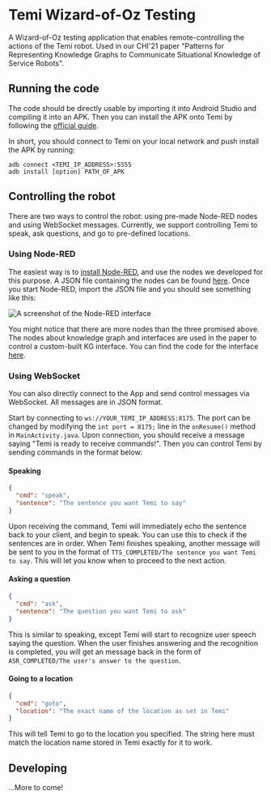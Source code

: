 # Temi Wizard-of-Oz Testing
A Wizard-of-Oz testing application that enables remote-controlling the actions of the Temi robot. Used in our CHI'21 paper "Patterns for Representing Knowledge Graphs to Communicate Situational Knowledge of Service Robots".

## Running the code
The code should be directly usable by importing it into Android Studio and compiling it into an APK. Then you can install the APK onto Temi by following the [official guide](https://github.com/robotemi/sdk/wiki/Installing-and-Uninstalling-temi-Applications).

In short, you should connect to Temi on your local network and push install the APK by running:
```
adb connect <TEMI_IP_ADDRESS>:5555
adb install [option] PATH_OF_APK
```

## Controlling the robot
There are two ways to control the robot: using pre-made Node-RED nodes and using WebSocket messages. Currently, we support controlling Temi to speak, ask questions, and go to pre-defined locations.

### Using Node-RED
The easiest way is to [install Node-RED](https://nodered.org/docs/getting-started/local), and use the nodes we developed for this purpose. A JSON file containing the nodes can be found [here](https://gist.github.com/shaunabanana/1c70946826b08cb46c49c8e8b105a726). Once you start Node-RED, import the JSON file and you should see something like this:

![A screenshot of the Node-RED interface](https://gist.githubusercontent.com/shaunabanana/1c70946826b08cb46c49c8e8b105a726/raw/a68029977d63b68806bb839ebe2e3f338be5e00f/screenshot.png)

You might notice that there are more nodes than the three promised above. The nodes about knowledge graph and interfaces are used in the paper to control a custom-built KG interface. You can find the code for the interface [here](https://github.com/tongji-cdi/temi-woz-frontend).

### Using WebSocket
You can also directly connect to the App and send control messages via WebSocket. All messages are in JSON format. 

Start by connecting to `ws://YOUR_TEMI_IP_ADDRESS:8175`. The port can be changed by modifying the `int port = 8175;` line in the `onResume()` method in `MainActivity.java`. Upon connection, you should receive a message saying "Temi is ready to receive commands!". Then you can control Temi by sending commands in the format below:

#### Speaking
```json
{
  "cmd": "speak",
  "sentence": "The sentence you want Temi to say"
}
```
Upon receiving the command, Temi will immediately echo the sentence back to your client, and begin to speak. You can use this to check if the sentences are in order. When Temi finishes speaking, another message will be sent to you in the format of `TTS_COMPLETED/The sentence you want Temi to say`. This will let you know when to proceed to the next action.

#### Asking a question
```json
{
  "cmd": "ask",
  "sentence": "The question you want Temi to ask"
}
```
This is similar to speaking, except Temi will start to recognize user speech saying the question. When the user finishes answering and the recognition is completed, you will get an message back in the form of `ASR_COMPLETED/The user's answer to the question`.

#### Going to a location
```json
{
  "cmd": "goto",
  "location": "The exact name of the location as set in Temi"
}
```
This will tell Temi to go to the location you specified. The string here must match the location name stored in Temi exactly for it to work.

## Developing
...More to come!
